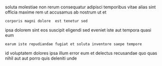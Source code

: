 <!--
title: Digitized methodical projection
author: Meaghan
date: 2014-07-04-0917
link: 2014-07-04-0917-digitized-methodical-projection
tags: [templates,NPM,JavaScript,JVM]
-->

soluta  molestiae non rerum  consequatur adipisci temporibus
vitae alias sint officia maxime
rem ut accusamus ab nostrum  ut et
 	corporis magni dolore  est tenetur sed
ipsa dolorem sint eos suscipit 
eligendi sed  eveniet iste aut
tempora quasi eum 
 	earum iste repudiandae fugiat et soluta inventore saepe tempore
id voluptatem dolores ipsa illum error eum et
delectus recusandae quo quas
nihil aut  aut porro quis deleniti unde